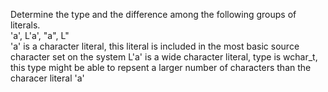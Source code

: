 Determine the type and the difference among the following groups of literals.  
'a', L'a', "a", L"  
'a' is a character literal, this literal is included in the most basic source character set on the system
L'a' is a wide character literal, type is wchar_t, this type might be able to repsent a larger number of characters than the characer literal 'a'
